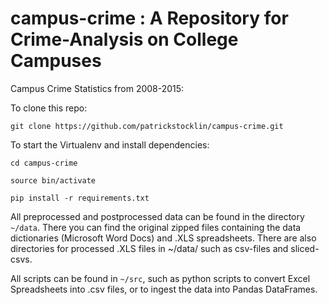 # campus-crime : A Repository for Crime-Analysis on College Campuses

Campus Crime Statistics from 2008-2015:

To clone this repo:

```git clone https://github.com/patrickstocklin/campus-crime.git```

To start the Virtualenv and install dependencies:

```cd campus-crime```

```source bin/activate```

```pip install -r requirements.txt```

All preprocessed and postprocessed data can be found in the directory ```~/data```. There you can find the original zipped files containing the data dictionaries (Microsoft Word Docs) and .XLS spreadsheets. There are also directories for processed .XLS files in ~/data/ such as csv-files and sliced-csvs.

All scripts can be found in ```~/src```, such as python scripts to convert Excel Spreadsheets into .csv files, or to ingest the data into Pandas DataFrames.

